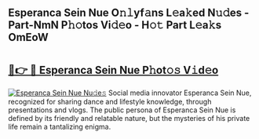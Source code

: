 ## Esperanca Sein Nue O𝚗𝚕yf𝚊ns L𝚎a𝚔ed N𝚞𝚍es - Part-NmN P𝚑𝚘tos Vi𝚍𝚎o - H𝚘𝚝 Part L𝚎a𝚔s OmEoW

# <h2><a href="http://kf2nvp.oniu.top/?m=Esperanca+Sein+Nue">🔗👉 🔴 Esperanca Sein Nue P𝚑ot𝚘𝚜 V𝚒d𝚎o</a></h2>

[![Esperanca Sein Nue Nu𝚍e𝚜](https://i.imgur.com/0qMVB7G.gif)](http://kf2nvp.oniu.top/?m=Esperanca+Sein+Nue)
Social media innovator Esperanca Sein Nue, recognized for sharing dance and lifestyle knowledge, through presentations and vlogs. The public persona of Esperanca Sein Nue is defined by its friendly and relatable nature, but the mysteries of his private life remain a tantalizing enigma.  

